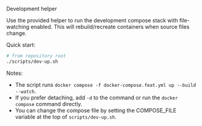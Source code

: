 Development helper

Use the provided helper to run the development compose stack with file-watching enabled. This will rebuild/recreate containers when source files change.

Quick start:

```bash
# from repository root
./scripts/dev-up.sh
```

Notes:
- The script runs `docker compose -f docker-compose.feat.yml up --build --watch`.
- If you prefer detaching, add `-d` to the command or run the `docker compose` command directly.
- You can change the compose file by setting the COMPOSE_FILE variable at the top of `scripts/dev-up.sh`.
